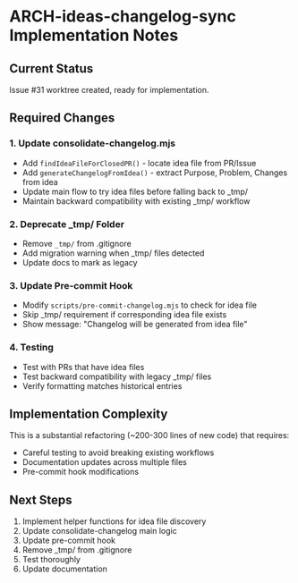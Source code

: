 # ARCH-ideas-changelog-sync Implementation Notes

## Current Status

Issue #31 worktree created, ready for implementation.

## Required Changes

### 1. Update consolidate-changelog.mjs

- Add `findIdeaFileForClosedPR()` - locate idea file from PR/Issue
- Add `generateChangelogFromIdea()` - extract Purpose, Problem, Changes from idea
- Update main flow to try idea files before falling back to \_tmp/
- Maintain backward compatibility with existing \_tmp/ workflow

### 2. Deprecate \_tmp/ Folder

- Remove `_tmp/` from .gitignore
- Add migration warning when \_tmp/ files detected
- Update docs to mark as legacy

### 3. Update Pre-commit Hook

- Modify `scripts/pre-commit-changelog.mjs` to check for idea file
- Skip \_tmp/ requirement if corresponding idea file exists
- Show message: "Changelog will be generated from idea file"

### 4. Testing

- Test with PRs that have idea files
- Test backward compatibility with legacy \_tmp/ files
- Verify formatting matches historical entries

## Implementation Complexity

This is a substantial refactoring (~200-300 lines of new code) that requires:

- Careful testing to avoid breaking existing workflows
- Documentation updates across multiple files
- Pre-commit hook modifications

## Next Steps

1. Implement helper functions for idea file discovery
2. Update consolidate-changelog main logic
3. Update pre-commit hook
4. Remove \_tmp/ from .gitignore
5. Test thoroughly
6. Update documentation
